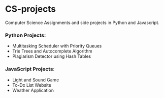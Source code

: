 # CS-projects
Computer Science Assignments and side projects in Python and Javascript.

### Python Projects:
- Multitasking Scheduler with Priority Queues 
- Trie Trees and Autocomplete Algorithm
- Plagiarism Detector using Hash Tables

### JavaScript Projects:
- Light and Sound Game
- To-Do List Website
- Weather Application
